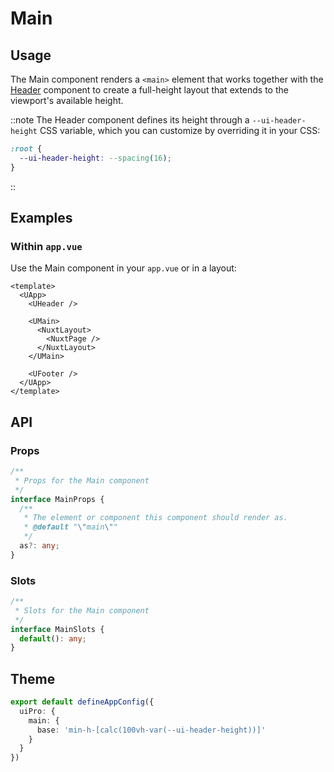 # Main

## Usage

The Main component renders a `<main>` element that works together with the [Header](https://ui.nuxt.com/components/header) component to create a full-height layout that extends to the viewport's available height.

::note
The Header component defines its height through a `--ui-header-height` CSS variable, which you can customize by overriding it in your CSS:

```css
:root {
  --ui-header-height: --spacing(16);
}
```
::

## Examples

### Within `app.vue`

Use the Main component in your `app.vue` or in a layout:

```vue [app.vue] {5-9}
<template>
  <UApp>
    <UHeader />

    <UMain>
      <NuxtLayout>
        <NuxtPage />
      </NuxtLayout>
    </UMain>

    <UFooter />
  </UApp>
</template>
```

## API

### Props

```ts
/**
 * Props for the Main component
 */
interface MainProps {
  /**
   * The element or component this component should render as.
   * @default "\"main\""
   */
  as?: any;
}
```

### Slots

```ts
/**
 * Slots for the Main component
 */
interface MainSlots {
  default(): any;
}
```

## Theme

```ts [app.config.ts]
export default defineAppConfig({
  uiPro: {
    main: {
      base: 'min-h-[calc(100vh-var(--ui-header-height))]'
    }
  }
})
```

